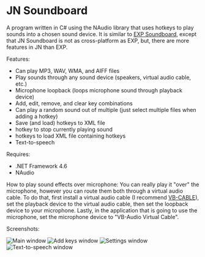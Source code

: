 # JN Soundboard
A program written in C# using the NAudio library that uses hotkeys to play sounds into a chosen sound device. It is similar to [EXP Soundboard](https://sourceforge.net/projects/expsoundboard/), except that JN Soundboard is not as cross-platform as EXP, but, there are more features in JN than EXP.

Features:
* Can play MP3, WAV, WMA, and AIFF files
* Play sounds through any sound device (speakers, virtual audio cable, etc.)
* Microphone loopback (loops microphone sound through playback device)
* Add, edit, remove, and clear key combinations
* Can play a random sound out of multiple (just select multiple files when adding a hotkey)
* Save (and load) hotkeys to XML file
* hotkey to stop currently playing sound
* hotkeys to load XML file containing hotkeys
* Text-to-speech

Requires: 
* .NET Framework 4.6
* NAudio

How to play sound effects over microphone:
You can really play it "over" the microphone, however you can route them both through a virtual audio cable.
To do that, first install a virtual audio cable (I recommend [VB-CABLE](http://vb-audio.pagesperso-orange.fr/Cable/index.htm)), set the playback device to the virtual audio cable, then set the loopback device to your microphone.
Lastly, in the application that is going to use the microphone, set the microphone device to "VB-Audio Virtual Cable".

Screenshots: 

![Main window](https://i.imgur.com/aqntN58.png)
![Add keys window](https://i.imgur.com/JklV0mA.png)
![Settings window](https://i.imgur.com/sSxR7Uu.png)
![Text-to-speech window](https://i.imgur.com/EoPayHn.png)
